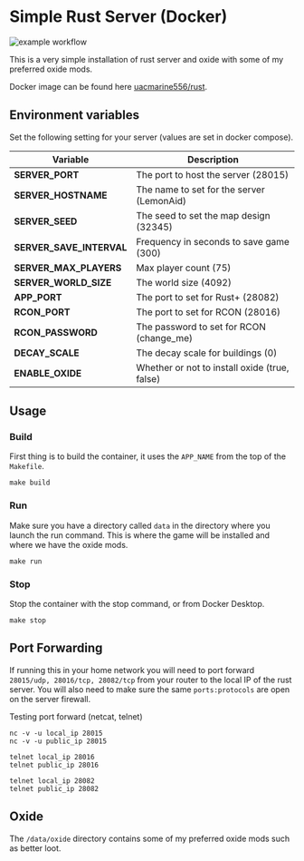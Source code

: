# Simple Rust Server (Docker)
![example workflow](https://github.com/mvanzanten/docker-rust-server/actions/workflows/build.yml/badge.svg)

This is a very simple installation of rust server and oxide with some of my preferred oxide mods.

Docker image can be found here [uacmarine556/rust](https://hub.docker.com/r/uacmarine556/rust).
## Environment variables
Set the following setting for your server (values are set in docker compose).

| Variable                 | Description                                   |
| ------------------------ | --------------------------------------------- |
| **SERVER_PORT**          | The port to host the server (28015)           |
| **SERVER_HOSTNAME**      | The name to set for the server (LemonAid)     |
| **SERVER_SEED**          | The seed to set the map design (32345)        |
| **SERVER_SAVE_INTERVAL** | Frequency in seconds to save game (300)       |
| **SERVER_MAX_PLAYERS**   | Max player count (75)                         |
| **SERVER_WORLD_SIZE**    | The world size (4092)                         |
| **APP_PORT**             | The port to set for Rust+ (28082)             |
| **RCON_PORT**            | The port to set for RCON (28016)              |
| **RCON_PASSWORD**        | The password to set for RCON (change_me)      |
| **DECAY_SCALE**          | The decay scale for buildings (0)             |
| **ENABLE_OXIDE**         | Whether or not to install oxide (true, false) |

## Usage
### Build
First thing is to build the container, it uses the `APP_NAME` from the top of the `Makefile`.

```make build``` 

### Run
Make sure you have a directory called `data` in the directory where you launch the run command. This is where the game will be installed and where we have the oxide mods.

```make run```

### Stop
Stop the container with the stop command, or from Docker Desktop.

```make stop```

## Port Forwarding
If running this in your home network you will need to port forward `28015/udp, 28016/tcp, 28082/tcp` from your router to the local IP of the rust server. You will also need to make sure the same `ports:protocols` are open on the server firewall.

Testing port forward (netcat, telnet)
```
nc -v -u local_ip 28015
nc -v -u public_ip 28015

telnet local_ip 28016
telnet public_ip 28016

telnet local_ip 28082
telnet public_ip 28082
```

## Oxide
The `/data/oxide` directory contains some of my preferred oxide mods such as better loot.
